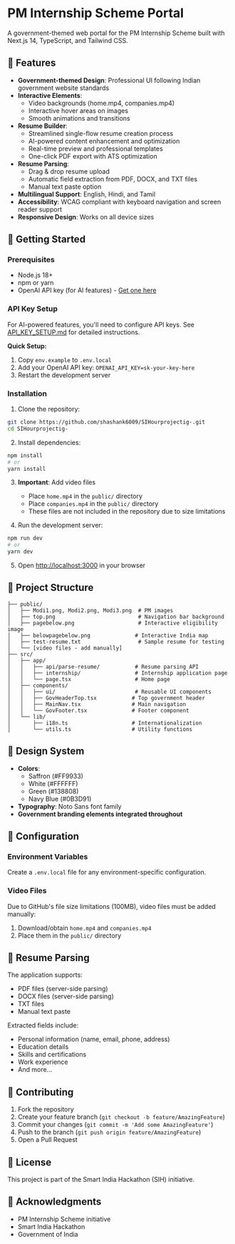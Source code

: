 # PM Internship Scheme Portal

A government-themed web portal for the PM Internship Scheme built with Next.js 14, TypeScript, and Tailwind CSS.

## 🎯 Features

- **Government-themed Design**: Professional UI following Indian government website standards
- **Interactive Elements**:
  - Video backgrounds (home.mp4, companies.mp4)
  - Interactive hover areas on images
  - Smooth animations and transitions
- **Resume Builder**:
  - Streamlined single-flow resume creation process
  - AI-powered content enhancement and optimization
  - Real-time preview and professional templates
  - One-click PDF export with ATS optimization
- **Resume Parsing**:
  - Drag & drop resume upload
  - Automatic field extraction from PDF, DOCX, and TXT files
  - Manual text paste option
- **Multilingual Support**: English, Hindi, and Tamil
- **Accessibility**: WCAG compliant with keyboard navigation and screen reader support
- **Responsive Design**: Works on all device sizes

## 🚀 Getting Started

### Prerequisites

- Node.js 18+
- npm or yarn
- OpenAI API key (for AI features) - [Get one here](https://platform.openai.com/)

### API Key Setup

For AI-powered features, you'll need to configure API keys. See [API_KEY_SETUP.md](./API_KEY_SETUP.md) for detailed instructions.

**Quick Setup:**

1. Copy `env.example` to `.env.local`
2. Add your OpenAI API key: `OPENAI_API_KEY=sk-your-key-here`
3. Restart the development server

### Installation

1. Clone the repository:

```bash
git clone https://github.com/shashank6009/SIHourprojectig-.git
cd SIHourprojectig-
```

2. Install dependencies:

```bash
npm install
# or
yarn install
```

3. **Important**: Add video files

   - Place `home.mp4` in the `public/` directory
   - Place `companies.mp4` in the `public/` directory
   - These files are not included in the repository due to size limitations

4. Run the development server:

```bash
npm run dev
# or
yarn dev
```

5. Open [http://localhost:3000](http://localhost:3000) in your browser

## 📁 Project Structure

```
├── public/
│   ├── Modi1.png, Modi2.png, Modi3.png  # PM images
│   ├── top.png                          # Navigation bar background
│   ├── pagebelow.png                    # Interactive eligibility image
│   ├── belowpagebelow.png              # Interactive India map
│   ├── test-resume.txt                  # Sample resume for testing
│   └── [video files - add manually]
├── src/
│   ├── app/
│   │   ├── api/parse-resume/           # Resume parsing API
│   │   ├── internship/                 # Internship application page
│   │   └── page.tsx                    # Home page
│   ├── components/
│   │   ├── ui/                         # Reusable UI components
│   │   ├── GovHeaderTop.tsx           # Top government header
│   │   ├── MainNav.tsx                # Main navigation
│   │   └── GovFooter.tsx              # Footer component
│   └── lib/
│       ├── i18n.ts                    # Internationalization
│       └── utils.ts                   # Utility functions
```

## 🎨 Design System

- **Colors**:
  - Saffron (#FF9933)
  - White (#FFFFFF)
  - Green (#138808)
  - Navy Blue (#0B3D91)
- **Typography**: Noto Sans font family
- **Government branding elements integrated throughout**

## 🔧 Configuration

### Environment Variables

Create a `.env.local` file for any environment-specific configuration.

### Video Files

Due to GitHub's file size limitations (100MB), video files must be added manually:

1. Download/obtain `home.mp4` and `companies.mp4`
2. Place them in the `public/` directory

## 📝 Resume Parsing

The application supports:

- PDF files (server-side parsing)
- DOCX files (server-side parsing)
- TXT files
- Manual text paste

Extracted fields include:

- Personal information (name, email, phone, address)
- Education details
- Skills and certifications
- Work experience
- And more...

## 🤝 Contributing

1. Fork the repository
2. Create your feature branch (`git checkout -b feature/AmazingFeature`)
3. Commit your changes (`git commit -m 'Add some AmazingFeature'`)
4. Push to the branch (`git push origin feature/AmazingFeature`)
5. Open a Pull Request

## 📄 License

This project is part of the Smart India Hackathon (SIH) initiative.

## 🙏 Acknowledgments

- PM Internship Scheme initiative
- Smart India Hackathon
- Government of India
